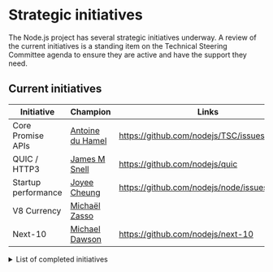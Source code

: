 # Strategic initiatives

The Node.js project has several strategic initiatives underway. A review of the
current initiatives is a standing item on the Technical Steering Committee
agenda to ensure they are active and have the support they need.

## Current initiatives

| Initiative                | Champion                    | Links                                                                                        |
| ------------------------- | --------------------------- | -------------------------------------------------------------------------------------------- |
| Core Promise APIs         | [Antoine du Hamel][aduh95]  | <https://github.com/nodejs/TSC/issues/1094>                                                  |
| QUIC / HTTP3              | [James M Snell][jasnell]    | <https://github.com/nodejs/quic>                                                             |
| Startup performance       | [Joyee Cheung][joyeecheung] | <https://github.com/nodejs/node/issues/35711>                                                |
| V8 Currency               | [Michaël Zasso][targos]     |                                                                                              |
| Next-10                   | [Michael Dawson][mhdawson]  | <https://github.com/nodejs/next-10>                                                          |

<details>
<summary>List of completed initiatives</summary>

## Completed initiatives

| Initiative         | Champion                   | Links                                                                |
| ------------------ | -------------------------- | -------------------------------------------------------------------- |
| Build resources    | Michael Dawson             | <https://github.com/nodejs/build/issues/1154#issuecomment-448418977> |
| CVE Management     | Michael Dawson             | <https://github.com/nodejs/security-wg/issues/33>                    |
| Governance         | Myles Borins               |                                                                      |
| Moderation Team    | Rich Trott                 | <https://github.com/nodejs/TSC/issues/329>                           |
| Modules            | Myles Borins               | <https://github.com/nodejs/modules>                                  |
| N-API              | Michael Dawson             | <https://github.com/nodejs/abi-stable-node>                          |
| npm Integration    | Myles Borins               | <https://github.com/nodejs/node/pull/21594>                          |
| OpenSSL Evolution  | Rod Vagg                   | <https://github.com/nodejs/TSC/issues/677>                           |
| Open Web Standards | Myles Borins, Joyee Cheung | <https://github.com/nodejs/open-standards>                           |
| VM module fix      | Franziska Hinkelmann       | <https://github.com/nodejs/node/issues/6283>                         |
| Workers            | Anna Henningsen            | <https://github.com/nodejs/worker>                                   |

</details>

[aduh95]: https://github.com/aduh95
[jasnell]: https://github.com/jasnell
[joyeecheung]: https://github.com/joyeecheung
[mhdawson]: https://github.com/mhdawson
[targos]: https://github.com/targos
